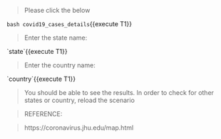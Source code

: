 <blockquote>Please click the below</blockquote>

`bash covid19_cases_details`{{execute T1}}


<blockquote>Enter the state name:</blockquote>
`state`{{execute T1}}
<blockquote>Enter the country name:</blockquote>
`country`{{execute T1}}

<blockquote>You should be able to see the results. In order to check for other states or country, reload the scenario</blockquote>

<blockquote>REFERENCE:</blockquote>
<blockquote>https://coronavirus.jhu.edu/map.html</blockquote>